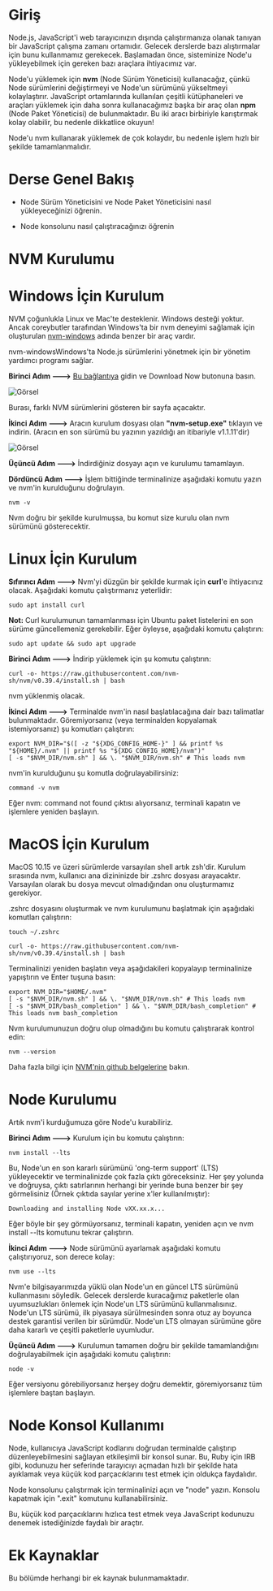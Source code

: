 # Giriş

Node.js, JavaScript'i web tarayıcınızın dışında çalıştırmanıza olanak tanıyan bir JavaScript çalışma zamanı ortamıdır. Gelecek derslerde bazı alıştırmalar için bunu kullanmamız gerekecek. Başlamadan önce, sisteminize Node'u yükleyebilmek için gereken bazı araçlara ihtiyacımız var.

Node'u yüklemek için **nvm** (Node Sürüm Yöneticisi) kullanacağız, çünkü Node sürümlerini değiştirmeyi ve Node'un sürümünü yükseltmeyi kolaylaştırır. JavaScript ortamlarında kullanılan çeşitli kütüphaneleri ve araçları yüklemek için daha sonra kullanacağımız başka bir araç olan **npm** (Node Paket Yöneticisi) de bulunmaktadır. Bu iki aracı birbiriyle karıştırmak kolay olabilir, bu nedenle dikkatlice okuyun!

Node'u nvm kullanarak yüklemek de çok kolaydır, bu nedenle işlem hızlı bir şekilde tamamlanmalıdır.

# Derse Genel Bakış

- Node Sürüm Yöneticisini ve Node Paket Yöneticisini nasıl yükleyeceğinizi öğrenin.

- Node konsolunu nasıl çalıştıracağınızı öğrenin

# NVM Kurulumu

# Windows İçin Kurulum

NVM çoğunlukla Linux ve Mac'te desteklenir. Windows desteği yoktur. Ancak coreybutler tarafından Windows'ta bir nvm deneyimi sağlamak için oluşturulan [nvm-windows](https://github.com/coreybutler/nvm-windows) adında benzer bir araç vardır.

nvm-windowsWindows'ta Node.js sürümlerini yönetmek için bir yönetim yardımcı programı sağlar.

**Birinci Adım --->** [Bu bağlantıya](https://github.com/coreybutler/nvm-windows#readme) gidin ve Download Now butonuna basın.

![Görsel](https://www.freecodecamp.org/news/content/images/size/w2400/2022/09/image-338.png)

Burası, farklı NVM sürümlerini gösteren bir sayfa açacaktır. 

**İkinci Adım --->** Aracın kurulum dosyası olan **"nvm-setup.exe"** tıklayın ve indirin. (Aracın en son sürümü bu yazının yazıldığı an itibariyle v1.1.11'dir)

![Görsel](https://www.freecodecamp.org/news/content/images/size/w2400/2022/09/image-340.png)

**Üçüncü Adım --->** İndirdiğiniz dosyayı açın ve kurulumu tamamlayın.

**Dördüncü Adım --->** İşlem bittiğinde terminalinize aşağıdaki komutu yazın ve nvm'in kurulduğunu doğrulayın.

```
nvm -v
```

Nvm doğru bir şekilde kurulmuşsa, bu komut size kurulu olan nvm sürümünü gösterecektir.

# Linux İçin Kurulum

**Sıfırıncı Adım --->** Nvm'yi düzgün bir şekilde kurmak için **curl**'e ihtiyacınız olacak. Aşağıdaki komutu çalıştırmanız yeterlidir:

```
sudo apt install curl
```

**Not:** Curl kurulumunun tamamlanması için Ubuntu paket listelerini en son sürüme güncellemeniz gerekebilir. Eğer öyleyse, aşağıdaki komutu çalıştırın:

```
sudo apt update && sudo apt upgrade
```

**Birinci Adım --->** İndirip yüklemek için şu komutu çalıştırın:

```
curl -o- https://raw.githubusercontent.com/nvm-sh/nvm/v0.39.4/install.sh | bash
```

nvm yüklenmiş olacak.

**İkinci Adım --->** Terminalde nvm'in nasıl başlatılacağına dair bazı talimatlar bulunmaktadır. Göremiyorsanız (veya terminalden kopyalamak istemiyorsanız) şu komutları çalıştırın:

```
export NVM_DIR="$([ -z "${XDG_CONFIG_HOME-}" ] && printf %s "${HOME}/.nvm" || printf %s "${XDG_CONFIG_HOME}/nvm")"
[ -s "$NVM_DIR/nvm.sh" ] && \. "$NVM_DIR/nvm.sh" # This loads nvm
```

nvm'in kurulduğunu şu komutla doğrulayabilirsiniz:

```
command -v nvm
```

Eğer nvm: command not found çıktısı alıyorsanız, terminali kapatın ve işlemlere yeniden başlayın.

# MacOS İçin Kurulum

MacOS 10.15 ve üzeri sürümlerde varsayılan shell artık zsh'dir. Kurulum sırasında nvm, kullanıcı ana dizininizde bir .zshrc dosyası arayacaktır. Varsayılan olarak bu dosya mevcut olmadığından onu oluşturmamız gerekiyor.

.zshrc dosyasını oluşturmak ve nvm kurulumunu başlatmak için aşağıdaki komutları çalıştırın:

```
touch ~/.zshrc
```

```
curl -o- https://raw.githubusercontent.com/nvm-sh/nvm/v0.39.4/install.sh | bash
```

Terminalinizi yeniden başlatın veya aşağıdakileri kopyalayıp terminalinize yapıştırın ve Enter tuşuna basın:

```
export NVM_DIR="$HOME/.nvm"
[ -s "$NVM_DIR/nvm.sh" ] && \. "$NVM_DIR/nvm.sh" # This loads nvm
[ -s "$NVM_DIR/bash_completion" ] && \. "$NVM_DIR/bash_completion" # This loads nvm bash_completion
```

Nvm kurulumunuzun doğru olup olmadığını bu komutu çalıştırarak kontrol edin:

```
nvm --version
```

Daha fazla bilgi için [NVM'nin github belgelerine](https://github.com/nvm-sh/nvm#installation-and-update) bakın.


# Node Kurulumu

Artık nvm'i kurduğumuza göre Node'u kurabiliriz.

**Birinci Adım --->** Kurulum için bu komutu çalıştırın:

```
nvm install --lts
```

Bu, Node'un en son kararlı sürümünü 'ong-term support' (LTS) yükleyecektir ve terminalinizde çok fazla çıktı göreceksiniz. Her şey yolunda ve doğruysa, çıktı satırlarının herhangi bir yerinde buna benzer bir şey görmelisiniz (Örnek çıktıda sayılar yerine x'ler kullanılmıştır):

```
Downloading and installing Node vXX.xx.x...
```

Eğer böyle bir şey görmüyorsanız, terminali kapatın, yeniden açın ve nvm install --lts komutunu tekrar çalıştırın.

**İkinci Adım --->** Node sürümünü ayarlamak aşağıdaki komutu çalıştırıyoruz, son derece kolay:

```
nvm use --lts
```

Nvm'e bilgisayarımızda yüklü olan Node'un en güncel LTS sürümünü kullanmasını söyledik. Gelecek derslerde kuracağımız paketlerle olan uyumsuzlukları önlemek için Node'un LTS sürümünü kullanmalısınız. Node'un LTS sürümü, ilk piyasaya sürülmesinden sonra otuz ay boyunca destek garantisi verilen bir sürümdür. Node'un LTS olmayan sürümüne göre daha kararlı ve çeşitli paketlerle uyumludur.

**Üçüncü Adım --->** Kurulumun tamamen doğru bir şekilde tamamlandığını doğrulayabilmek için aşağıdaki komutu çalıştırın:

```
node -v
```

Eğer versiyonu görebiliyorsanız herşey doğru demektir, göremiyorsanız tüm işlemlere baştan başlayın.

# Node Konsol Kullanımı

Node, kullanıcıya JavaScript kodlarını doğrudan terminalde çalıştırıp düzenleyebilmesini sağlayan etkileşimli bir konsol sunar. Bu, Ruby için IRB gibi, kodunuzu her seferinde tarayıcıyı açmadan hızlı bir şekilde hata ayıklamak veya küçük kod parçacıklarını test etmek için oldukça faydalıdır.

Node konsolunu çalıştırmak için terminalinizi açın ve "node" yazın. Konsolu kapatmak için ".exit" komutunu kullanabilirsiniz.

Bu, küçük kod parçacıklarını hızlıca test etmek veya JavaScript kodunuzu denemek istediğinizde faydalı bir araçtır.

# Ek Kaynaklar

Bu bölümde herhangi bir ek kaynak bulunmamaktadır.